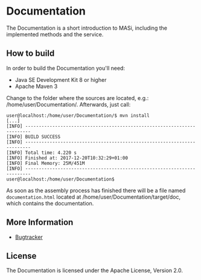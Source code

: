 # Documentation

The Documentation is a short introduction to MASi, including the implemented methods and the service.

## How to build

In order to build the Documentation you'll need:

* Java SE Development Kit 8 or higher
* Apache Maven 3

Change to the folder where the sources are located, e.g.: /home/user/Documentation/. 
Afterwards, just call:

```
user@localhost:/home/user/Documentation/$ mvn install
[...]
[INFO] ------------------------------------------------------------------------
[INFO] BUILD SUCCESS
[INFO] ------------------------------------------------------------------------
[INFO] Total time: 4.220 s
[INFO] Finished at: 2017-12-20T10:32:29+01:00
[INFO] Final Memory: 25M/451M
[INFO] ------------------------------------------------------------------------
user@localhost:/home/user/Documentation$
```

As soon as the assembly process has finished there will be a file named `documentation.html` 
located at /home/user/Documentation/target/doc, which contains the documentation.

## More Information

* [Bugtracker](http://datamanager.kit.edu/bugtracker/thebuggenie/)

## License

The Documentation is licensed under the Apache License, Version 2.0.


